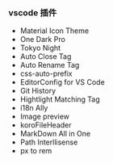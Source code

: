 ### vscode 插件
+ Material Icon Theme
+ One Dark Pro
+ Tokyo Night
+ Auto Close Tag
+ Auto Rename Tag
+ css-auto-prefix
+ EditorConfig for VS Code
+ Git History
+ Hightlight Matching Tag
+ i18n Ally
+ Image preview
+ koroFileHeader
+ MarkDown All in One
+ Path Interllisense
+ px to rem
